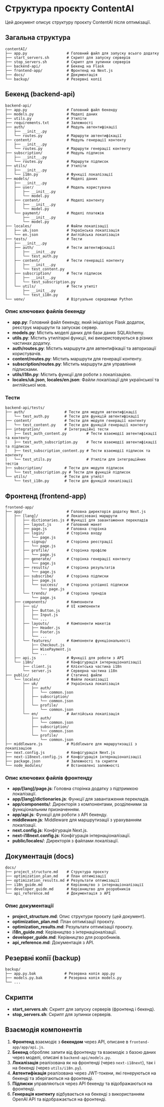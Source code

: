 # Структура проєкту ContentAI

Цей документ описує структуру проєкту ContentAI після оптимізації.

## Загальна структура

```
contentAI/
├── app.py                  # Головний файл для запуску всього додатку
├── start_servers.sh        # Скрипт для запуску серверів
├── stop_servers.sh         # Скрипт для зупинки серверів
├── backend-api/            # Бекенд на Flask
├── frontend-app/           # Фронтенд на Next.js
├── docs/                   # Документація
└── backup/                 # Резервні копії
```

## Бекенд (backend-api)

```
backend-api/
├── app.py                  # Головний файл бекенду
├── models.py               # Моделі даних
├── utils.py                # Утиліти
├── requirements.txt        # Залежності
├── auth/                   # Модуль автентифікації
│   ├── __init__.py
│   └── routes.py           # Маршрути автентифікації
├── content/                # Модуль генерації контенту
│   ├── __init__.py
│   └── routes.py           # Маршрути генерації контенту
├── subscription/           # Модуль підписок
│   ├── __init__.py
│   └── routes.py           # Маршрути підписок
├── utils/                  # Утиліти
│   ├── __init__.py
│   └── i18n.py             # Функції локалізації
├── models/                 # Моделі даних
│   ├── __init__.py
│   ├── user/               # Модель користувача
│   │   ├── __init__.py
│   │   └── model.py
│   ├── content/            # Моделі контенту
│   │   ├── __init__.py
│   │   └── model.py
│   └── payment/            # Моделі платежів
│       ├── __init__.py
│       └── model.py
├── locales/                # Файли локалізації
│   ├── uk.json             # Українська локалізація
│   └── en.json             # Англійська локалізація
├── tests/                  # Тести
│   ├── __init__.py
│   ├── auth/               # Тести автентифікації
│   │   ├── __init__.py
│   │   └── test_auth.py
│   ├── content/            # Тести генерації контенту
│   │   ├── __init__.py
│   │   └── test_content.py
│   ├── subscription/       # Тести підписок
│   │   ├── __init__.py
│   │   └── test_subscription.py
│   └── utils/              # Тести утиліт
│       ├── __init__.py
│       └── test_i18n.py
└── venv/                   # Віртуальне середовище Python
```

### Опис ключових файлів бекенду

- **app.py**: Головний файл бекенду, який ініціалізує Flask додаток, реєструє маршрути та запускає сервер.
- **models.py**: Містить моделі даних для бази даних SQLAlchemy.
- **utils.py**: Містить утилітарні функції, які використовуються в різних частинах додатку.
- **auth/routes.py**: Містить маршрути для автентифікації та авторизації користувачів.
- **content/routes.py**: Містить маршрути для генерації контенту.
- **subscription/routes.py**: Містить маршрути для управління підписками.
- **utils/i18n.py**: Містить функції для роботи з локалізацією.
- **locales/uk.json**, **locales/en.json**: Файли локалізації для української та англійської мов.

### Тести

```
backend-api/tests/
├── auth/                  # Тести для модуля автентифікації
│   └── test_auth.py       # Тести для функцій автентифікації
├── content/               # Тести для модуля генерації контенту
│   └── test_content.py    # Тести для функцій генерації контенту
├── integration/           # Інтеграційні тести
│   ├── test_auth_content.py         # Тести взаємодії автентифікації та контенту
│   ├── test_auth_subscription.py    # Тести взаємодії автентифікації та підписок
│   ├── test_subscription_content.py # Тести взаємодії підписок та контенту
│   └── test_utils.py                # Утиліти для інтеграційних тестів
├── subscription/          # Тести для модуля підписок
│   └── test_subscription.py # Тести для функцій підписок
└── utils/                 # Тести для утиліт
    └── test_i18n.py       # Тести для функцій локалізації
```

## Фронтенд (frontend-app)

```
frontend-app/
├── app/                    # Головна директорія додатку Next.js
│   ├── [lang]/             # Локалізовані маршрути
│   │   ├── dictionaries.js # Функції для завантаження перекладів
│   │   ├── layout.js       # Головний макет
│   │   ├── page.js         # Головна сторінка
│   │   ├── login/          # Сторінка входу
│   │   │   └── page.js
│   │   ├── signup/         # Сторінка реєстрації
│   │   │   └── page.js
│   │   ├── profile/        # Сторінка профілю
│   │   │   └── page.js
│   │   ├── generate/       # Сторінка генерації контенту
│   │   │   └── page.js
│   │   ├── results/        # Сторінка результатів
│   │   │   └── page.js
│   │   ├── subscribe/      # Сторінка підписки
│   │   │   ├── page.js
│   │   │   └── success/    # Сторінка успішної підписки
│   │   │       └── page.js
│   │   └── trends/         # Сторінка трендів
│   │       └── page.js
│   ├── components/         # Компоненти
│   │   ├── ui/             # UI компоненти
│   │   │   ├── Button.js
│   │   │   ├── Input.js
│   │   │   └── ...
│   │   ├── layouts/        # Компоненти макетів
│   │   │   ├── Header.js
│   │   │   ├── Footer.js
│   │   │   └── ...
│   │   └── features/       # Компоненти функціональності
│   │       ├── Checkout.js
│   │       ├── WisePayment.js
│   │       └── ...
│   ├── api.js              # Функції для роботи з API
│   └── i18n/               # Конфігурація інтернаціоналізації
│       ├── client.js       # Клієнтська частина i18n
│       └── server.js       # Серверна частина i18n
├── public/                 # Статичні файли
│   └── locales/            # Файли локалізації
│       ├── uk/             # Українська локалізація
│       │   ├── auth/
│       │   │   └── common.json
│       │   ├── subscription/
│       │   │   └── common.json
│       │   └── profile/
│       │       └── common.json
│       └── en/             # Англійська локалізація
│           ├── auth/
│           │   └── common.json
│           ├── subscription/
│           │   └── common.json
│           └── profile/
│               └── common.json
├── middleware.js           # Middleware для маршрутизації з локалізацією
├── next.config.js          # Конфігурація Next.js
├── next-i18next.config.js  # Конфігурація інтернаціоналізації
├── package.json            # Залежності та скрипти
└── node_modules/           # Встановлені залежності
```

### Опис ключових файлів фронтенду

- **app/[lang]/page.js**: Головна сторінка додатку з підтримкою локалізації.
- **app/[lang]/dictionaries.js**: Функції для завантаження перекладів.
- **app/components/**: Директорія з компонентами, розділеними за функціональним призначенням.
- **app/api.js**: Функції для роботи з API бекенду.
- **middleware.js**: Middleware для маршрутизації з урахуванням локалізації.
- **next.config.js**: Конфігурація Next.js.
- **next-i18next.config.js**: Конфігурація інтернаціоналізації.
- **public/locales/**: Директорія з файлами локалізації.

## Документація (docs)

```
docs/
├── project_structure.md    # Структура проєкту
├── optimization_plan.md    # План оптимізації
├── optimization_results.md # Результати оптимізації
├── i18n_guide.md           # Керівництво з інтернаціоналізації
├── developer_guide.md      # Керівництво для розробників
└── api_reference.md        # Документація з API
```

### Опис документації

- **project_structure.md**: Опис структури проєкту (цей документ).
- **optimization_plan.md**: План оптимізації проєкту.
- **optimization_results.md**: Результати оптимізації проєкту.
- **i18n_guide.md**: Керівництво з інтернаціоналізації.
- **developer_guide.md**: Керівництво для розробників.
- **api_reference.md**: Документація з API.

## Резервні копії (backup)

```
backup/
├── app.py.bak             # Резервна копія app.py
├── models.py.bak          # Резервна копія models.py
└── ...
```

## Скрипти

- **start_servers.sh**: Скрипт для запуску серверів (фронтенд і бекенд).
- **stop_servers.sh**: Скрипт для зупинки серверів.

## Взаємодія компонентів

1. **Фронтенд** взаємодіє з **бекендом** через API, описане в `frontend-app/app/api.js`.
2. **Бекенд** обробляє запити від фронтенду та взаємодіє з базою даних через моделі, описані в `backend-api/models.py`.
3. **Локалізація** реалізована як на фронтенді (через `next-i18next`), так і на бекенді (через `utils/i18n.py`).
4. **Автентифікація** реалізована через JWT-токени, які генеруються на бекенді та зберігаються на фронтенді.
5. **Підписки** управляються через API бекенду та відображаються на фронтенді.
6. **Генерація контенту** відбувається на бекенді з використанням OpenAI API та відображається на фронтенді. 